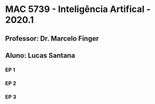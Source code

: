 # MAC 5739 - Inteligência Artifical - 2020.1
## Professor: Dr. Marcelo Finger
## Aluno: Lucas Santana

### EP 1

### EP 2

### EP 3